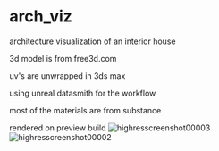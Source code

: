 # arch_viz
architecture visualization of an interior house

3d model is from free3d.com

uv's are unwrapped in 3ds max

using unreal datasmith for the workflow 

most of the materials are from substance


rendered on preview build 
![highresscreenshot00003](https://user-images.githubusercontent.com/43022435/53590159-2a862880-3bb7-11e9-9db6-e7551db23d8b.png)
![highresscreenshot00002](https://user-images.githubusercontent.com/43022435/53590175-3540bd80-3bb7-11e9-800e-31435420e8c6.png)
